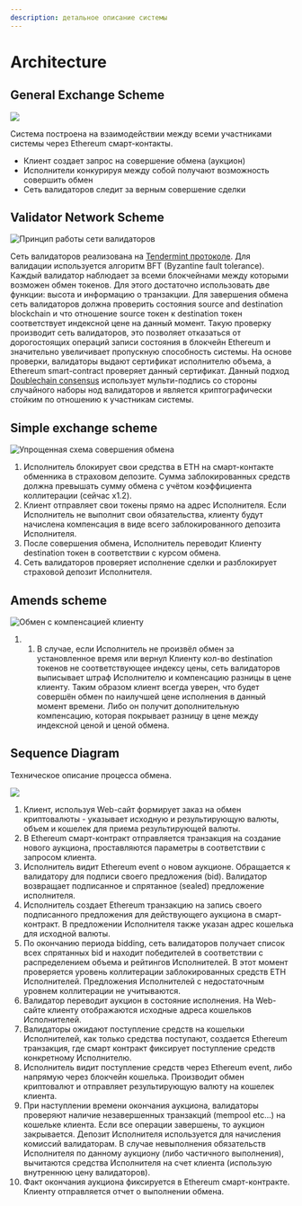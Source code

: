```yaml
---
description: детальное описание системы
---
```


# Architecture

## General Exchange Scheme

![](../.gitbook/assets/main-scheme%20%281%29.png)

Система построена на взаимодействии между всеми участниками системы через Ethereum смарт-контакты.

* Клиент создает запрос на совершение обмена \(аукцион\)
* Исполнители конкурируя между собой получают возможность совершить обмен
* Сеть валидаторов следит за верным совершение сделки

## Validator Network Scheme

![&#x41F;&#x440;&#x438;&#x43D;&#x446;&#x438;&#x43F; &#x440;&#x430;&#x431;&#x43E;&#x442;&#x44B; &#x441;&#x435;&#x442;&#x438; &#x432;&#x430;&#x43B;&#x438;&#x434;&#x430;&#x442;&#x43E;&#x440;&#x43E;&#x432;](../.gitbook/assets/tendermint.png)

Сеть валидаторов реализована на [Tendermint протоколе](https://tendermint.com/static/docs/tendermint.pdf). Для валидации используется алгоритм BFT \(Byzantine fault tolerance\). Каждый валидатор наблюдает за всеми блокчейнами между которыми возможен обмен токенов. Для этого достаточно использовать две функции: высота и информацию о транзакции. Для завершения обмена сеть валидаторов должна проверить состояния source and destination blockchain и что отношение source токен к destination токен соответствует индексной цене на данный момент. Такую проверку производит сеть валидаторов, это позволяет отказаться от дорогостоящих операций записи состояния в блокчейн Ethereum и значительно увеличивает пропускную способность системы. На основе проверки, валидаторы выдают сертификат исполнителю объема, а Ethereum smart-contract проверяет данный сертификат. Данный подход [Doublechain consensus](doublechain-consensus.md) использует мульти-подпись со стороны случайного наборы нод валидаторов и является криптографически стойким по отношению к участникам системы.

## Simple exchange scheme

![&#x423;&#x43F;&#x440;&#x43E;&#x449;&#x435;&#x43D;&#x43D;&#x430;&#x44F; &#x441;&#x445;&#x435;&#x43C;&#x430; &#x441;&#x43E;&#x432;&#x435;&#x440;&#x448;&#x435;&#x43D;&#x438;&#x44F; &#x43E;&#x431;&#x43C;&#x435;&#x43D;&#x430;](../.gitbook/assets/simple-change.png)

1. Исполнитель блокирует свои средства в ETH на смарт-контакте обменника в страховом депозите. Сумма заблокированных средств должна превышать сумму обмена с учётом коэффициента коллитерации \(сейчас x1.2\).
2. Клиент отправляет свои токены прямо на адрес Исполнителя. Если Исполнитель не выполнит свои обязательства, клиенту будут начислена компенсация в виде всего заблокированного депозита Исполнителя.
3. После совершения обмена, Исполнитель переводит Клиенту destination токен в соответствии с курсом обмена.
4. Сеть валидаторов проверяет исполнение сделки и разблокирует страховой депозит Исполнителя.

## Amends scheme

![&#x41E;&#x431;&#x43C;&#x435;&#x43D; &#x441; &#x43A;&#x43E;&#x43C;&#x43F;&#x435;&#x43D;&#x441;&#x430;&#x446;&#x438;&#x435;&#x439; &#x43A;&#x43B;&#x438;&#x435;&#x43D;&#x442;&#x443;](../.gitbook/assets/set-fine.png)

1. 1. В случае, если Исполнитель не произвёл обмен за установленное время или вернул Клиенту кол-во destination токенов не соответствующее индексу цены, сеть валидаторов выписывает штраф Исполнителю и компенсацию разницы в цене клиенту. Таким образом клиент всегда уверен, что будет совершён обмен по наилучшей цене исполнения в данный момент времени. Либо он получит дополнительную компенсацию, которая покрывает разницу в цене между индексной ценой и ценой обмена.

## Sequence Diagram

Техническое описание процесса обмена.

![](../.gitbook/assets/gluon-exchange-sequence-diagram-2.svg)

1. Клиент, используя Web-сайт формирует заказ на обмен криптовалюты - указывает исходную и результирующую валюты, объем и кошелек для приема результирующей валюты.
2. В Ethereum смарт-контракт отправляется транзакция на создание нового аукциона, проставляются параметры в соответствии с запросом клиента. 
3. Исполнитель видит Ethereum event о новом аукционе. Обращается к валидатору для подписи своего предложения \(bid\). Валидатор возвращает подписанное и спрятанное \(sealed\) предложение исполнителя. 
4. Исполнитель создает Ethereum транзакцию на запись своего подписанного предложения для действующего аукциона в смарт-контракт. В предложении Исполнителя также указан адрес кошелька для исходной валюты.
5. По окончанию периода bidding, сеть валидаторов получает список всех спрятанных bid и находит победителей в соответствии с распределением объема и рейтингов Исполнителей. В этот момент проверяется уровень коллитерации заблокированных средств ETH Исполнителей. Предложения Исполнителей с недостаточным уровнем коллитерации не учитываются.
6. Валидатор переводит аукцион в состояние исполнения. На Web-сайте клиенту отображаются исходные адреса кошельков Исполнителей. 
7. Валидаторы ожидают поступление средств на кошельки Исполнителей, как только средства поступают, создается Ethereum транзакция, где смарт контракт фиксирует поступление средств конкретному Исполнителю. 
8. Исполнитель видит поступление средств через Ethereum event, либо напрямую через блокчейн кошелька. Производит обмен криптовалют и отправляет результирующую валюту на кошелек клиента.
9. При наступлении времени окончания аукциона, валидаторы проверяют наличие незавершенных транзакций \(mempool etc…\) на кошельке клиента. Если все операции завершены, то аукцион закрывается. Депозит Исполнителя используется для начисления комиссий валидаторам. В случае невыполнения обязательств Исполнителя по данному аукциону \(либо частичного выполнения\), вычитаются средства Исполнителя на счет клиента \(использую внутреннюю цену валидаторов\).
10. Факт окончания аукциона фиксируется в Ethereum смарт-контракте. Клиенту отправляется отчет о выполнении обмена.

